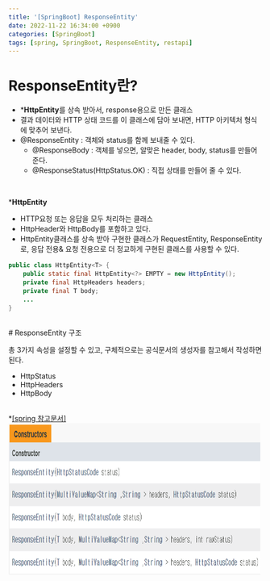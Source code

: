 ```yaml
---
title: '[SpringBoot] ResponseEntity'
date: 2022-11-22 16:34:00 +0900
categories: [SpringBoot]
tags: [spring, SpringBoot, ResponseEntity, restapi]
---
```


# ResponseEntity란?

- ***HttpEntity**를 상속 받아서, response용으로 만든 클래스
- 결과 데이터와 HTTP 상태 코드를 이 클래스에 담아 보내면, HTTP 아키텍처 형식에 맞추어 보낸다.
- @ResponseEntity : 객체와 status를 함께 보내줄 수 있다.
    - @ResponseBody : 객체를 넣으면, 알맞은 header, body, status를 만들어준다.
    - @ResponseStatus(HttpStatus.OK) : 직접 상태를 만들어 줄 수 있다.

<br>

***HttpEntity**

- HTTP요청 또는 응답을 모두 처리하는 클래스
- HttpHeader와 HttpBody를 포함하고 있다.
- HttpEntity클래스를 상속 받아 구현한 클래스가 RequestEntity, ResponseEntity로, 응답 전용& 요청 전용으로 더 정교하게 구현된 클래스를 사용할 수 있다.

```java
public class HttpEntity<T> {
    public static final HttpEntity<?> EMPTY = new HttpEntity();
    private final HttpHeaders headers;
    private final T body;
    ...
}
```

<br>
# ResponseEntity 구조

총 3가지 속성을 설정할 수 있고, 구체적으로는 공식문서의 생성자를 참고해서 작성하면 된다.

- HttpStatus
- HttpHeaders
- HttpBody

<br>
*<a href="https://docs.spring.io/spring-framework/docs/current/javadoc-api/org/springframework/http/ResponseEntity.html">[spring 참고문서]</a>
<br>
<img src="/assets/img/post/springboot_response_entity_docs.jpg" width="500" height="300"/>